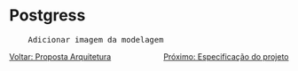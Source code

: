 # Postgress

<pre>
	Adicionar imagem da modelagem
</pre>

<div style="display: flex; justify-content: space-between;">
  <a href="./0001-proposta-arquitetura-controle-de-caixa-EDA.md">Voltar: Proposta Arquitetura</a>
  <a href="./0003-especificações-do-projeto.md">Próximo: Especificação do projeto</a>
</div>
